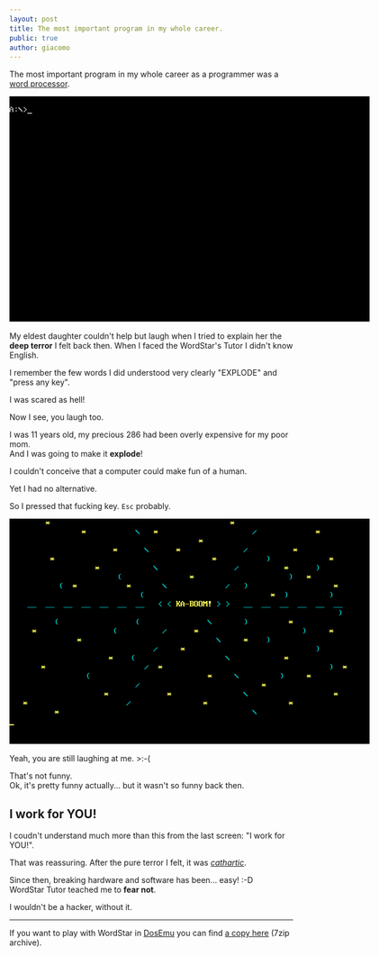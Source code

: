 ```yaml
---
layout: post
title: The most important program in my whole career.
public: true
author: giacomo
---
```

The most important program in my whole career as a programmer was a [word processor](https://en.wikipedia.org/wiki/WordStar).

<img src="/cache/1992/wordstar.gif" style="max-width: 649px;" title="WordStar's Tutor teaching me hacking"/>

My eldest daughter couldn't help but laugh when I tried to explain her
the **deep terror** I felt back then. When I faced the WordStar's Tutor
I didn't know English.  

I remember the few words I did understood very clearly "EXPLODE" and "press any key".

I was scared as hell!

Now I see, you laugh too.

I was 11 years old, my precious 286 had been overly expensive for my poor mom.  
And I was going to make it **explode**!

I couldn't conceive that a computer could make fun of a human.

Yet I had no alternative.

So I pressed that fucking key. `Esc` probably.

<img src="/cache/1992/teachme_006.png" style="max-width: 649px;" title="KA-BOOM! My precious 286... was exploding!"/>

Yeah, you are still laughing at me. >:-(

That's not funny.   
Ok, it's pretty funny actually... but it wasn't so funny back then.

## I work for YOU!

I coudn't understand much more than this from the last screen: "I work for YOU!". 

That was reassuring. After the pure terror I felt, it was [*cathartic*](https://en.wikipedia.org/wiki/Catharsis).

Since then, breaking hardware and software has been... easy! :-D  
WordStar Tutor teached me to **fear not**.

I wouldn't be a hacker, without it.

____

If you want to play with WordStar in [DosEmu](http://www.dosemu.org/) you can find [a copy here](/cache/1992/WordStar_Professional_4.00_for_DOS.7z) (7zip archive).
